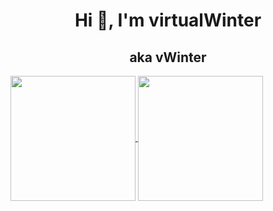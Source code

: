 <h1 align="center">Hi 👋, I'm virtualWinter</h1>
<h2 align="center">aka vWinter</h2>

<a href="https://github.com/virtualWinter">
  <img height=200 align="center" src="https://github-readme-stats.vercel.app/api?username=virtualWinter&show_icons=true&bg_color=1e1e2e&text_color=cdd6f4&icon_color=cba6f7&title_color=94e2d5"/>
  <img height=200 align="center" src="https://github-readme-stats.vercel.app/api/top-langs/?username=virtualWinter&show_icons=true&bg_color=1e1e2e&text_color=cdd6f4&icon_color=cba6f7&title_color=94e2d5">
</a>
